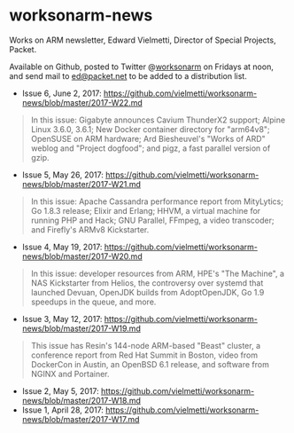 # worksonarm-news

Works on ARM newsletter, Edward Vielmetti, Director of Special Projects, Packet.

Available on Github, posted to Twitter @[worksonarm] on Fridays at noon, and send mail to ed@packet.net to be added to a distribution list.

[worksonarm]:https://twitter.com/worksonarm

* Issue 6, June 2, 2017: https://github.com/vielmetti/worksonarm-news/blob/master/2017-W22.md
> In this issue: Gigabyte announces Cavium ThunderX2 support; Alpine Linux 3.6.0, 3.6.1; New Docker container directory for "arm64v8"; OpenSUSE on ARM hardware; Ard Biesheuvel's "Works of ARD" weblog and "Project dogfood"; and pigz, a fast parallel version of gzip.
* Issue 5, May 26, 2017: https://github.com/vielmetti/worksonarm-news/blob/master/2017-W21.md
> In this issue: Apache Cassandra performance report from MityLytics; Go 1.8.3 release; Elixir and Erlang; HHVM, a virtual machine for running PHP and Hack; GNU Parallel, FFmpeg, a video transcoder; and Firefly's ARMv8 Kickstarter.
* Issue 4, May 19, 2017: https://github.com/vielmetti/worksonarm-news/blob/master/2017-W20.md
> In this issue: developer resources from ARM, HPE's "The Machine", a NAS Kickstarter from Helios, the controversy over systemd that launched Devuan, OpenJDK builds from AdoptOpenJDK, Go 1.9 speedups in the queue, and more.
* Issue 3, May 12, 2017: https://github.com/vielmetti/worksonarm-news/blob/master/2017-W19.md
> This issue has Resin's 144-node ARM-based "Beast" cluster, a conference report from Red Hat Summit in Boston, video from DockerCon in Austin, an OpenBSD 6.1 release, and software from NGINX and Portainer.
* Issue 2, May 5, 2017: https://github.com/vielmetti/worksonarm-news/blob/master/2017-W18.md
* Issue 1, April 28, 2017: https://github.com/vielmetti/worksonarm-news/blob/master/2017-W17.md
